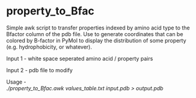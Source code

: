 # property_to_Bfac

Simple awk script to transfer properties indexed by amino acid type to the Bfactor column of the pdb file. 
Use to generate coordinates that can be colored by B-factor in PyMol to display the distribution of some property (e.g. hydrophobicity, or whatever). 

Input 1 - white space seperated amino acid / property pairs

Input 2 - pdb file to modify 

Usage -      
<i> ./property_to_Bfac.awk values_table.txt input.pdb > output.pdb </i>

